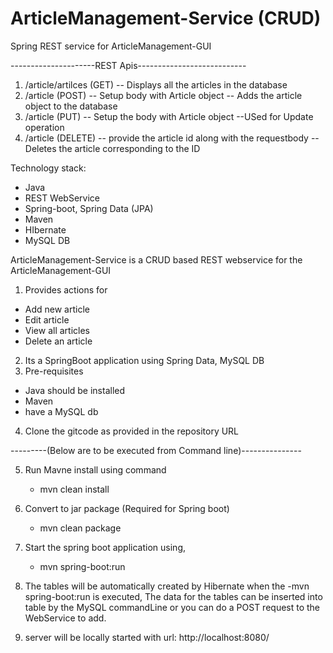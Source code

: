 # ArticleManagement-Service (CRUD)
Spring REST service for ArticleManagement-GUI

---------------------REST Apis---------------------------

 1. /article/artilces (GET) -- Displays all the articles in the database
 2. /article (POST) -- Setup body with Article object -- Adds the article object to the database
 3. /article (PUT) -- Setup the body with Article object --USed for Update operation
 4. /article (DELETE) -- provide the article id along with the requestbody -- Deletes the article corresponding to the ID 

Technology stack:
* Java
* REST WebService
* Spring-boot, Spring Data (JPA)
* Maven
* HIbernate
* MySQL DB

ArticleManagement-Service is a CRUD based REST webservice for the ArticleManagement-GUI
1. Provides actions for 
  - Add new article
  - Edit article
  - View all articles
  - Delete an article

2. Its a SpringBoot application using Spring Data, MySQL DB
3. Pre-requisites
  - Java should be installed
  - Maven
  - have a MySQL db
 
 4. Clone the gitcode as provided in the repository URL
 
 ---------(Below are to be executed from Command line)---------------
 
 5. Run Mavne install using command
     - mvn clean install
 6. Convert to jar package (Required for Spring boot)
     - mvn clean package
 7. Start the spring boot application using,
     - mvn spring-boot:run
  
 8. The tables will be automatically created by Hibernate when the -mvn spring-boot:run is executed, 
 The data for the tables can be inserted into table by the MySQL commandLine or you can do a POST request to the WebService to add.
 
 9. server will be locally started with url: http://localhost:8080/
 
 
